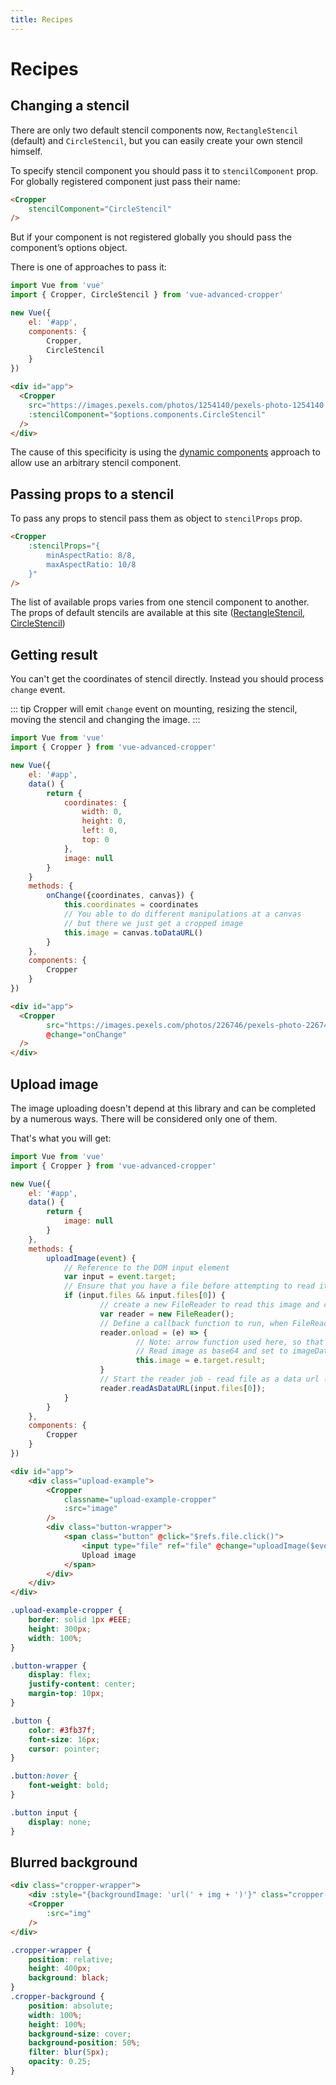 ```yaml
---
title: Recipes
---
```


# Recipes

## Changing a stencil

There are only two default stencil components now, `RectangleStencil` (default) and `CircleStencil`, but you can easily create your own stencil himself.

To specify stencil component you should pass it to `stencilComponent` prop. For globally registered component just pass their name:
```html
<Cropper
	stencilComponent="CircleStencil"
/>
```

But if your component is not registered globally you should pass the component’s options object.

There is one of approaches to pass it:
```js
import Vue from 'vue'
import { Cropper, CircleStencil } from 'vue-advanced-cropper'

new Vue({
	el: '#app',
	components: {
		Cropper,
		CircleStencil
	}
})
```

```html
<div id="app">
  <Cropper
	src="https://images.pexels.com/photos/1254140/pexels-photo-1254140.jpeg?auto=compress&cs=tinysrgb&dpr=2&h=650&w=940"
	:stencilComponent="$options.components.CircleStencil"
  />
</div>
```

The cause of this specificity is using the [dynamic components](https://vuejs.org/v2/guide/components.html#Dynamic-Components) approach to allow use an arbitrary stencil component.

<circle-example> </circle-example>

## Passing props to a stencil

To pass any props to stencil pass them as object to `stencilProps` prop.

```html
<Cropper
	:stencilProps="{
		minAspectRatio: 8/8,
		maxAspectRatio: 10/8
	}"
/>
```

The list of available props varies from one stencil component to another. The props of default stencils are available at this site ([RectangleStencil](/components/rectangle-stencil.html), [CircleStencil](/components/circle-stencil.html))

## Getting result

You can't get the coordinates of stencil directly. Instead you should process `change` event.

::: tip
Cropper will emit `change` event on mounting, resizing the stencil, moving the stencil and changing the image.
:::

<getting-result-example></getting-result-example>

```js
import Vue from 'vue'
import { Cropper } from 'vue-advanced-cropper'

new Vue({
	el: '#app',
	data() {
		return {
			coordinates: {
				width: 0,
				height: 0,
				left: 0,
				top: 0
			},
			image: null
		}
	}
	methods: {
		onChange({coordinates, canvas}) {
			this.coordinates = coordinates
			// You able to do different manipulations at a canvas
			// but there we just get a cropped image
			this.image = canvas.toDataURL()
		}
	},
	components: {
		Cropper
	}
})
```

```html
<div id="app">
  <Cropper
		src="https://images.pexels.com/photos/226746/pexels-photo-226746.jpeg"
		@change="onChange"
  />
</div>
```


## Upload image

The image uploading doesn't depend at this library and can be completed by a numerous ways. There will be considered only one of them.

That's what you will get:
<upload-example></upload-example>

```js
import Vue from 'vue'
import { Cropper } from 'vue-advanced-cropper'

new Vue({
	el: '#app',
	data() {
		return {
			image: null
		}
	},
	methods: {
		uploadImage(event) {
			// Reference to the DOM input element
			var input = event.target;
			// Ensure that you have a file before attempting to read it
			if (input.files && input.files[0]) {
					// create a new FileReader to read this image and convert to base64 format
					var reader = new FileReader();
					// Define a callback function to run, when FileReader finishes its job
					reader.onload = (e) => {
							// Note: arrow function used here, so that "this.imageData" refers to the imageData of Vue component
							// Read image as base64 and set to imageData
							this.image = e.target.result;
					}
					// Start the reader job - read file as a data url (base64 format)
					reader.readAsDataURL(input.files[0]);
			}
		}
	},
	components: {
		Cropper
	}
})
```

```html
<div id="app">
	<div class="upload-example">
		<Cropper
			classname="upload-example-cropper"
			:src="image"
		/>
		<div class="button-wrapper">
			<span class="button" @click="$refs.file.click()">
				<input type="file" ref="file" @change="uploadImage($event)" accept="image/*">
				Upload image
			</span>
		</div>
	</div>
</div>
```

```css
.upload-example-cropper {
	border: solid 1px #EEE;
	height: 300px;
	width: 100%;
}

.button-wrapper {
	display: flex;
	justify-content: center;
	margin-top: 10px;
}

.button {
	color: #3fb37f;
	font-size: 16px;
	cursor: pointer;
}

.button:hover {
	font-weight: bold;
}

.button input {
	display: none;
}
```

## Blurred background

<blurred-background-example></blurred-background-example>

```html
<div class="cropper-wrapper">
	<div :style="{backgroundImage: 'url(' + img + ')'}" class="cropper-background"></div>
	<Cropper
		:src="img"
	/>
</div>
```

```css
.cropper-wrapper {
	position: relative;
	height: 400px;
	background: black;
}
.cropper-background {
	position: absolute;
	width: 100%;
	height: 100%;
	background-size: cover;
	background-position: 50%;
	filter: blur(5px);
	opacity: 0.25;
}
```
